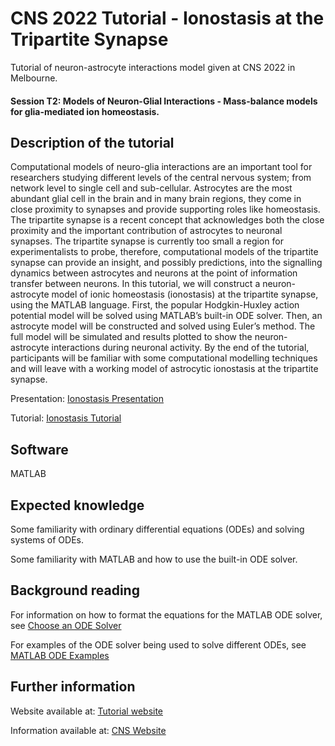 # CNS 2022 Tutorial - Ionostasis at the Tripartite Synapse
Tutorial of neuron-astrocyte interactions model given at CNS 2022 in Melbourne.
#### Session T2: Models of Neuron-Glial Interactions - Mass-balance models for glia-mediated ion homeostasis.

## Description of the tutorial
Computational models of neuro-glia interactions are an important tool for researchers studying different levels of the central nervous system; from network level to single cell and sub-cellular. Astrocytes are the most abundant glial cell in the brain and in many brain regions, they come in close proximity to synapses and provide supporting roles like homeostasis. The tripartite synapse is a recent concept that acknowledges both the close proximity and the important contribution of astrocytes to neuronal synapses. The tripartite synapse is currently too small a region for experimentalists to probe, therefore, computational models of the tripartite synapse can provide an insight, and possibly predictions, into the signalling dynamics between astrocytes and neurons at the point of information transfer between neurons.
In this tutorial, we will construct a neuron-astrocyte model of ionic homeostasis (ionostasis) at the tripartite synapse, using the MATLAB language. First, the popular Hodgkin-Huxley action potential model will be solved using MATLAB’s built-in ODE solver. Then, an astrocyte model will be constructed and solved using Euler’s method. The full model will be simulated and results plotted to show the neuron-astrocyte interactions during neuronal activity. 
By the end of the tutorial, participants will be familiar with some computational modelling techniques and will leave with a working model of astrocytic ionostasis at the tripartite synapse.

Presentation: [Ionostasis Presentation](https://github.com/MarinusToman/CNS_2022_Tutorial/files/8874025/Ionostasis.Presentation.pdf)

Tutorial: [Ionostasis Tutorial](https://github.com/MarinusToman/CNS_2022_Tutorial/files/8865072/Ionostasis.Tutorial.pdf)
## Software
MATLAB
## Expected knowledge
Some familiarity with ordinary differential equations (ODEs) and solving systems of ODEs.

Some familiarity with MATLAB and how to use the built-in ODE solver.
## Background reading
For information on how to format the equations for the MATLAB ODE solver, see [Choose an ODE Solver](https://uk.mathworks.com/help/matlab/math/choose-an-ode-solver.html)

For examples of the ODE solver being used to solve different ODEs, see [MATLAB ODE Examples](https://uk.mathworks.com/help/matlab/examples.html?category=ordinary-differential-equations)

## Further information
Website available at: [Tutorial website](https://sites.google.com/view/cns2022-tutorial-on-modeling-n/home)

Information available at: [CNS Website](https://www.cnsorg.org/cns-2022-tutorials)


